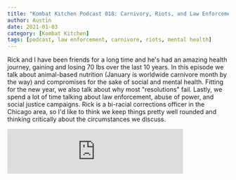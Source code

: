 ```yaml
---
title: "Kombat Kitchen Podcast 018: Carnivory, Riots, and Law Enforcement"
author: Austin
date: 2021-01-03
category: [Kombat Kitchen]
tags: [podcast, law enforcement, carnivore, riots, mental health]
---
```


Rick and I have been friends for a long time and he's had an amazing health journey, gaining and losing 70 lbs over the last 10 years. In this episode we talk about animal-based nutrition (January is worldwide carnivore month by the way) and compromises for the sake of social and mental health. Fitting for the new year, we also talk about why most "resolutions" fail. Lastly, we spend a lot of time talking about law enforcement, abuse of power, and social justice campaigns. Rick is a bi-racial corrections officer in the Chicago area, so I'd like to think we keep things pretty well rounded and thinking critically about the circumstances we discuss.

<iframe src="https://anchor.fm/kombatkitchen/embed/episodes/Carnivory--Riots--and-Law-Enforcement--Episode-018-ep3jdb" height="102px" width="400px" frameborder="0" scrolling="no"></iframe>

